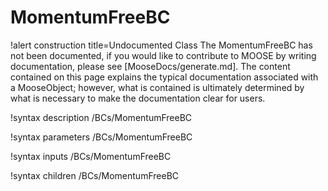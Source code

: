 <!-- MOOSE Documentation Stub: Remove this when content is added. -->

# MomentumFreeBC

!alert construction title=Undocumented Class
The MomentumFreeBC has not been documented, if you would like to contribute to MOOSE by
writing documentation, please see [MooseDocs/generate.md]. The content contained on this page explains
the typical documentation associated with a MooseObject; however, what is contained is ultimately
determined by what is necessary to make the documentation clear for users.

!syntax description /BCs/MomentumFreeBC

!syntax parameters /BCs/MomentumFreeBC

!syntax inputs /BCs/MomentumFreeBC

!syntax children /BCs/MomentumFreeBC
